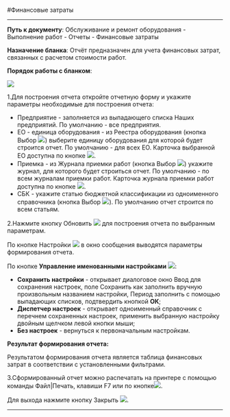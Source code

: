 ﻿#Финансовые затраты

----------

**Путь к документу**:  Обслуживание и ремонт оборудования - Выполнение работ - Отчеты  - Финансовые затраты

**Назначение бланка**: Отчёт предназначен для учета финансовых затрат, связанных с расчетом стоимости работ. 

**Порядок работы с бланком**:

![](topic:EquipmentRegistry.EquipmentRegistry.AddFiles.Screenshot_11025.jpg)

1.Для построения отчета откройте отчетную форму и укажите параметры необходимые для построения отчета:

- Предприятие - заполняется из выпадающего списка Наших предприятий. По умолчанию - все предприятия.
- ЕО - единица оборудования - из Реестра оборудования (кнопка Выбор ![](topic:EquipmentRegistry.EquipmentRegistry.AddFiles.Btn_select.png)) выберите единицу оборудования для которой будет строится отчет. По умолчанию - для всех  ЕО.  Карточка выбранной ЕО доступна по кнопке  ![](topic:EquipmentRegistry.EquipmentRegistry.AddFiles.Btn_go.png).
- Приемка -  из Журнала приемки работ (кнопка Выбор ![](topic:EquipmentRegistry.EquipmentRegistry.AddFiles.Btn_select.png)) укажите журнал, для которого будет строиться отчет. По умолчанию - по всем журналам приемки работ.  Карточка журнала приемки работ доступна по кнопке  ![](topic:EquipmentRegistry.EquipmentRegistry.AddFiles.Btn_go.png).
- СБК - укажите статью бюджетной классификации из одноименного справочника (кнопка Выбор ![](topic:EquipmentRegistry.EquipmentRegistry.AddFiles.Btn_select.png)). По умолчанию отчет строится по всем статьям.


2.Нажмите кнопку Обновить  ![](topic:EquipmentRegistry.EquipmentRegistry.AddFiles.Btn_Refresh.png) для построения отчета по выбранным параметрам. 

По кнопке Настройки ![](topic:EquipmentRegistry.EquipmentRegistry.AddFiles.Btn_settings.png) в окно сообщения выводятся параметры формирования отчета.

По кнопке **Управление именованными настройками** ![](topic:EquipmentRegistry.EquipmentRegistry.AddFiles.Btn_Settings_menager.png):
- **Сохранить настройки** -  открывает диалоговое окно Ввод для сохранения настроек, поле Сохранить как заполнить вручную произвольным названием настройки, Период заполнить с помощью выпадающих списков, подтвердить кнопкой **ОК**;
- **Диспетчер настроек** - открывает одноименный справочник с перечнем сохраненных  настроек, применить  выбранную настройку двойным щелчком левой кнопки мыши;
- **Без настроек** - вернуться к первоначальным настройкам.



**Результат формирования отчета:**

Результатом  формирования  отчета является  таблица финансовых затрат в соответствии с установленными фильтрами.

3.Сформированный отчет можно распечатать на принтере с помощью команды Файл|Печать, клавиши F7 или по кнопке![](topic:EquipmentRegistry.EquipmentRegistry.AddFiles.Btn_OK.png). 

Для выхода нажмите кнопку Закрыть ![](topic:EquipmentRegistry.EquipmentRegistry.AddFiles.BtnCloseCancel.png). 

---------